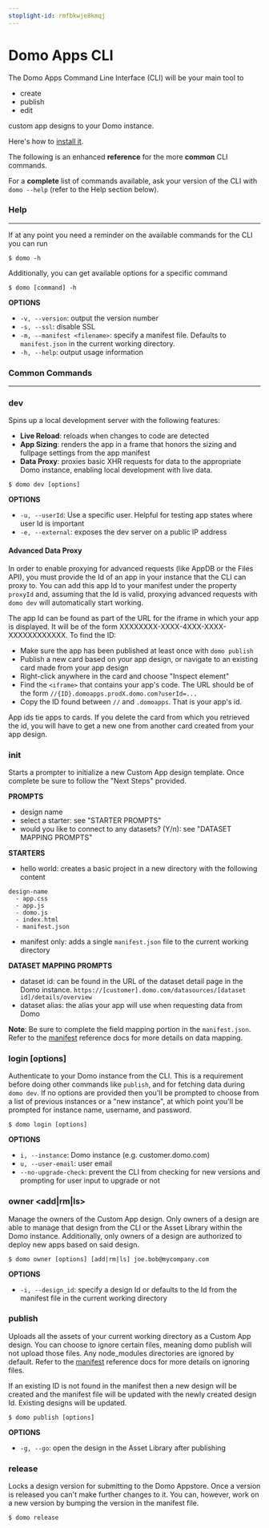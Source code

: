 ```yaml
---
stoplight-id: rmfbkwje8kmqj
---
```


# Domo Apps CLI

The Domo Apps Command Line Interface (CLI) will be your main tool to 

- create
- publish
- edit

custom app designs to your Domo instance. 

Here's how to [install it](/docs/Apps/App-Framework/Quickstart/Setup-and-Installation.md). 

The following is an enhanced **reference** for the more **common** CLI commands. 

For a **complete** list of commands available, ask your version of the CLI with `domo --help` (refer to the Help section below).

### Help
---
If at any point you need a reminder on the available commands for the CLI you can run

```
$ domo -h
```

Additionally, you can get available options for a specific command

```
$ domo [command] -h
```

**OPTIONS**
* `-v, --version`: output the version number
* `-s, --ssl`: disable SSL
* `-m, --manifest <filename>`: specify a manifest file. Defaults to `manifest.json` in the current working directory.
* `-h, --help`: output usage information


### Common Commands
---
### dev

Spins up a local development server with the following features:

  * **Live Reload**: reloads when changes to code are detected
  * **App Sizing**: renders the app in a frame that honors the sizing and fullpage settings from the app manifest
  * **Data Proxy**: proxies basic XHR requests for data to the appropriate Domo instance, enabling local development with live data.

```
$ domo dev [options]
```

**OPTIONS**
* `-u, --userId`: Use a specific user. Helpful for testing app states where user Id is important
* `-e, --external`: exposes the dev server on a public IP address

#### Advanced Data Proxy
In order to enable proxying for advanced requests (like AppDB or the Files API), you must provide the Id of an app in your instance that the CLI can proxy to. You can add this app Id to your manifest under the property `proxyId` and, assuming that the Id is valid, proxying advanced requests with `domo dev` will automatically start working.

The app Id can be found as part of the URL for the iframe in which your app is displayed. It will be of the form XXXXXXXX-XXXX-4XXX-XXXX-XXXXXXXXXXXX. To find the ID:

* Make sure the app has been published at least once with `domo publish`
* Publish a new card based on your app design, or navigate to an existing card made from your app design
* Right-click anywhere in the card and choose "Inspect element"
* Find the `<iframe>` that contains your app's code. The URL should be of the form `//{ID}.domoapps.prodX.domo.com?userId=...`
* Copy the ID found between `//` and `.domoapps`. That is your app's id.

App ids tie apps to cards. If you delete the card from which you retrieved the id, you will have to get a new one from another card created from your app design.

### init

Starts a prompter to initialize a new Custom App design template. Once complete be sure to follow the "Next Steps" provided.

**PROMPTS**
* design name
* select a starter: see "STARTER PROMPTS"
* would you like to connect to any datasets? (Y/n): see "DATASET MAPPING PROMPTS"

**STARTERS**
* hello world: creates a basic project in a new directory with the following content

```
design-name
  - app.css
  - app.js
  - domo.js
  - index.html
  - manifest.json
```

* manifest only: adds a single `manifest.json` file to the current working directory

**DATASET MAPPING PROMPTS**
* dataset id: can be found in the URL of the dataset detail page in the Domo instance. `https://[customer].domo.com/datasources/[dataset id]/details/overview`
* dataset alias: the alias your app will use when requesting data from Domo

**Note**: Be sure to complete the field mapping portion in the `manifest.json`. Refer to the [manifest](../Guides/manifest.md#mapping) reference docs for more details on data mapping.

### login [options]

Authenticate to your Domo instance from the CLI. This is a requirement before doing other commands like `publish`, and for fetching data during `domo dev`. If no options are provided then you'll be prompted to choose from a list of previous instances or a "new instance", at which point you'll be prompted for instance name, username, and password.

```
$ domo login [options]
```

**OPTIONS**
* `i, --instance`: Domo instance (e.g. customer.domo.com)
* `u, --user-email`: user email
* `--no-upgrade-check`: prevent the CLI from checking for new versions and prompting for user input to upgrade or not

### owner <add|rm|ls>

Manage the owners of the Custom App design. Only owners of a design are able to manage that design from the CLI or the Asset Library within the Domo instance. Additionally, only owners of a design are authorized to deploy new apps based on said design.

```
$ domo owner [options] [add|rm|ls] joe.bob@mycompany.com
```

**OPTIONS**
* `-i, --design_id`: specify a design Id or defaults to the Id from the manifest file in the current working directory

### publish 

Uploads all the assets of your current working directory as a Custom App design. You can choose to ignore certain files, meaning domo publish will not upload those files. Any node_modules directories are ignored by default. Refer to the [manifest](../Guides/manifest.md#ignore) reference docs for more details on ignoring files.

If an existing ID is not found in the manifest then a new design will be created and the manifest file will be updated with the newly created design Id. Existing designs will be updated.

```
$ domo publish [options]
```

**OPTIONS**
* `-g, --go`: open the design in the Asset Library after publishing

### release

Locks a design version for submitting to the Domo Appstore. Once a version is released you can't make further changes to it. You can, however, work on a new version by bumping the version in the manifest file. 

```
$ domo release
```